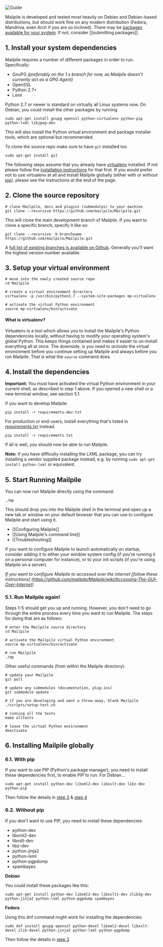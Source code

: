 ![Guide](https://github.com/pagekite/Mailpile/wiki/images/page-guide.png)

Mailpile is developed and tested most heavily on Debian and Debian-based distributions, but should work fine on any modern distribution (Fedora, Mandriva, even Arch if you are so inclined). There may be [packages available for your system](https://www.mailpile.is/download/). If not, consider [[submitting packages]].

## 1. Install your system dependencies

Mailpile requires a number of different packages in order to run. Specifically:

 * GnuPG _(preferably on the 1.x branch for now, as Mailpile doesn't currently act as a GPG Agent)_
 * OpenSSL
 * Python 2.7+
 * Lxml

Python 2.7 or newer is standard on virtually all Linux systems now. On Debian, you could install the other packages by running

    sudo apt-get install gnupg openssl python-virtualenv python-pip python-lxml libjpeg-dev

This will also install the Python virtual environment and package installer tools, which are optional but recommended.

To clone the source repo make sure to have `git` installed too
    
    sudo apt-get install git

The following steps assume that you already have [virtualenv](http://virtualenv.readthedocs.org) installed. If not please follow the [installation instructions](http://virtualenv.readthedocs.org/en/latest.installation.html) for that first. If you would prefer not to use virtualenv at all and install Mailpile globally (either with or without [pip](http://pip.readthedocs.org)), please see the instructions at the end of the page.

## 2. Clone the source repository

    # clone Mailpile, docs and plugins (submodules) to your machine
    git clone --recursive https://github.com/mailpile/Mailpile.git

This will clone the main development branch of Mailpile. If you want to clone a specific branch, specify it like so:

    git clone --recursive -b branchname https://github.com/mailpile/Mailpile.git

A [full list of existing branches is available on Github](https://github.com/mailpile/Mailpile/branches). Generally you'll want the highest version number available.

## 3. Setup your virtual environment

    # move into the newly created source repo
    cd Mailpile

    # create a virtual environment directory
    virtualenv -p /usr/bin/python2.7 --system-site-packages mp-virtualenv

    # activate the virtual Python environment
    source mp-virtualenv/bin/activate

#### What is virtualenv?

Virtualenv is a tool which allows you to install the Mailpile's Python dependencies locally, without having to modify your operating system's global Python. This keeps things contained and makes it easier to un-install everything all at once. The downside, is you need to *activate* the virtual environment before you continue setting up Mailpile and always before you run Mailpile. That is what the `source` command does.

## 4. Install the dependencies

**Important:** You must have activated the virtual Python environment in your current shell, as described in step 1 above. If you opened a new shell or a new terminal window, see section 5.1.

If you want to develop Mailpile:

    pip install -r requirements-dev.txt

For production or end-users, install everything that's listed in [requirements.txt](https://github.com/mailpile/Mailpile/blob/master/requirements.txt) instead.

    pip install -r requirements.txt

If all is well, you should now be able to run Mailpile.

**Note:** If you have difficulty installing the LXML package, you can try installing a vendor supplied package instead, e.g. by running `sudo apt-get install python-lxml` or equivalent.

## 5. Start Running Mailpile

You can now run Mailpile directly using the command:

    ./mp

This should drop you into the Mailpile shell in the terminal and open up a new tab or window on your default browser that you can use to configure Mailpile and start using it.

 * [[Configuring Mailpile]]
 * [[Using Mailpile's command line]]
 * [[Troubleshooting]]

If you want to configure Mailpile to launch automatically on startup, consider adding it to either your window system config (if you're running it on a personal computer for instance), or to your init scripts (if you're using Mailpile on a server).

*If you want to configure Mailpile to accessed over the internet [follow these instructions]
(https://github.com/mailpile/Mailpile/wiki/Accessing-The-GUI-Over-Internet)*
### 5.1. Run Mailpile again!

Steps 1-5 should get you up and running. However, you don't need to go through the entire process every time you want to run Mailpile. The steps for doing that are as follows:

    # enter the Mailpile source directory
    cd Mailpile

    # activate the Mailpile virtual Python environment
    source mp-virtualenv/bin/activate

    # run Mailpile
    ./mp


Other useful commands (from within the Mailpile directory):

    # update your Mailpile
    git pull

    # update any submodules (documentation, plug-ins)
    git submodule update

    # if you are developing and want a throw-away, blank Mailpile
    ./scripts/setup-test.sh

    # running all the tests
    make alltests

    # leave the virtual Python environment
    deactivate


## 6. Installing Mailpile globally

### 6.1. With pip

If you want to use PIP (Python's package manager), you need to install these dependencies first, to enable PIP to run. For Debian...

    sudo apt-get install python-dev libxml2-dev libxslt-dev libz-dev python-pip

Then follow the details in [step 3](#3-clone-the-source-repository) & [step 4](#4-install-the-dependencies)

### 6.2. Without pip

If you don't want to use PIP, you need to install these dependencies:

 * python-dev
 * libxml2-dev
 * libxslt-dev
 * libz-dev
 * python-jinja2
 * python-lxml
 * python-pgpdump
 * spambayes

**Debian**

You could install these packages like this:

```
sudo apt-get install python-dev libxml2-dev libxslt1-dev zlib1g-dev python-jinja2 python-lxml python-pgpdump spambayes
```

**Fedora**

Using this dnf command might work for installing the dependencies:

```
sudo dnf install gnupg openssl python-devel libxml2-devel libxslt-devel zlib-devel python-jinja2 python-lxml python-pgpdump
```

Then follow the details in [step 3](#3-clone-the-source-repository)